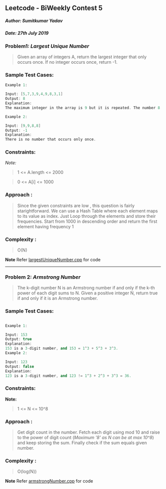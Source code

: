 ## Leetcode - BiWeekly Contest 5  ##



##### Author: Sumitkumar Yadav

##### Date: 27th July 2019



### Problem1:  _Largest Unique Number_ 

> Given an array of integers A, return the largest integer that only occurs once. If no integer occurs once, return -1.

### Sample Test Cases: 
```cpp
Example 1:

Input: [5,7,3,9,4,9,8,3,1]
Output: 8
Explanation: 
The maximum integer in the array is 9 but it is repeated. The number 8 occurs only once, so it's the answer.

Example 2:

Input: [9,9,8,8]
Output: -1
Explanation: 
There is no number that occurs only once.

```
 ### Constraints: 

_Note:_

>1 <= A.length <= 2000

>0 <= A[i] <= 1000

### Approach :

> Since the given constraints are low , this question is fairly starightforward. We can use a Hash Table where each element maps to its value as index. Just Loop through the elements and store their frequencies. Start from 1000 in descending order and return the first element having frequency 1

### Complexity :

> O(N)

**Note** Refer [largestUniqueNumber.cpp](https://github.com/ysumit99/Compi-Coding/blob/master/leetcode/Biweekly_Contest_5/largestUniqueNumber.cpp) for code

***

### Problem 2: _Armstrong Number_

> The k-digit number N is an Armstrong number if and only if the k-th power of each digit sums to N. Given a positive integer N, return true if and only if it is an Armstrong number.

 ### Sample Test Cases:
```cpp

Example 1:

Input: 153
Output: true
Explanation: 
153 is a 3-digit number, and 153 = 1^3 + 5^3 + 3^3.
Example 2:

Input: 123
Output: false
Explanation: 
123 is a 3-digit number, and 123 != 1^3 + 2^3 + 3^3 = 36.

```

### Constraints: 

__Note:__

>1 <= N <= 10^8

### Approach :

> Get digit count in the number. Fetch each digit using mod 10 and raise to the power of digit count (*Maximum '8' as N can be at max 10^8*) and keep storing the sum. Finally check if the sum equals given number.

### Complexity :

> O(log(N))

**Note** Refer [armstrongNumber.cpp](https://github.com/ysumit99/Compi-Coding/blob/master/leetcode/Biweekly_Contest_5/armstrongNumber.cpp) for code



